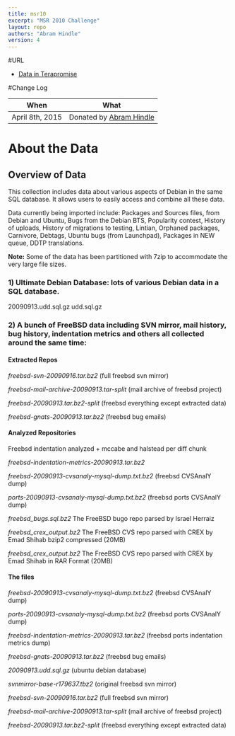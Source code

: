 ```yaml
---
title: msr10
excerpt: "MSR 2010 Challenge"
layout: repo
authors: "Abram Hindle"
version: 4
---
```


#URL

* [Data in Terapromise](https://terapromise.csc.ncsu.edu:8443/!/#repo/view/head/msr/msr10)

#Change Log

When | What
---- | ----
April 8th, 2015 | Donated by [Abram Hindle](/repo/people/data-donors/promise4.html)

# About the Data

## Overview of Data

This collection includes data about various aspects of Debian in the same SQL database. It allows users to easily access and combine all these data.

Data currently being imported include: Packages and Sources files, from Debian and Ubuntu, Bugs from the Debian BTS, Popularity contest, History of uploads, History of migrations to testing, Lintian, Orphaned packages, Carnivore, Debtags, Ubuntu bugs (from Launchpad), Packages in NEW queue, DDTP translations.

**Note:** Some of the data has been partitioned with 7zip to accommodate the very large file sizes.

### 1) Ultimate Debian Database: lots of various Debian data in a SQL database.
20090913.udd.sql.gz
udd.sql.gz

### 2) A bunch of FreeBSD data including SVN mirror, mail history, bug history, indentation metrics and others all collected around the same time:
#### Extracted Repos

*freebsd-svn-20090916.tar.bz2* (full freebsd svn mirror)

*freebsd-mail-archive-20090913.tar-split* (mail archive of freebsd project)

*freebsd-20090913.tar.bz2-split* (freebsd everything except extracted data)

*freebsd-gnats-20090913.tar.bz2* (freebsd bug emails)

#### Analyzed Repositories

Freebsd indentation analyzed + mccabe and halstead per diff chunk

*freebsd-indentation-metrics-20090913.tar.bz2*

*freebsd-20090913-cvsanaly-mysql-dump.txt.bz2* (freebsd CVSAnalY dump)

*ports-20090913-cvsanaly-mysql-dump.txt.bz2* (freebsd ports CVSAnalY dump)

*freebsd\_bugs.sql.bz2* The FreeBSD bugo repo parsed by Israel Herraiz

*freebsd_crex_output.bz2* The FreeBSD CVS repo parsed with CREX by Emad Shihab bzip2 compressed (20MB)

*freebsd_crex_output.bz2* The FreeBSD CVS repo parsed with CREX by Emad Shihab in RAR Format (20MB)

#### The files

*freebsd-20090913-cvsanaly-mysql-dump.txt.bz2* (freebsd CVSAnalY dump)

*ports-20090913-cvsanaly-mysql-dump.txt.bz2* (freebsd ports CVSAnalY dump)

*freebsd-indentation-metrics-20090913.tar.bz2* (freebsd ports indentation metrics dump)

*freebsd-gnats-20090913.tar.bz2* (freebsd bug emails)

*20090913.udd.sql.gz* (ubuntu debian database)

*svnmirror-base-r179637.tbz2* (original freebsd svn mirror)

*freebsd-svn-20090916.tar.bz2* (full freebsd svn mirror)

*freebsd-mail-archive-20090913.tar-split* (mail archive of freebsd project)

*freebsd-20090913.tar.bz2-split* (freebsd everything except extracted data)
